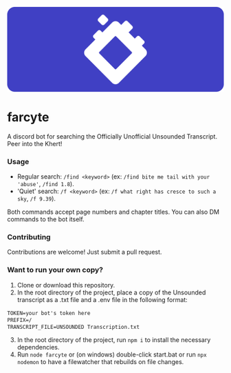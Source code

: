 ![banner](farcyte-banner.png)
# farcyte
A discord bot for searching the Officially Unofficial Unsounded Transcript. Peer into the Khert!

### Usage
* Regular search: `/find <keyword>` (ex: `/find bite me tail with your 'abuse'`, `/find 1.8`). 
* 'Quiet' search: `/f <keyword>` (ex: `/f what right has cresce to such a sky`, `/f 9.39`).

Both commands accept page numbers and chapter titles. You can also DM commands to the bot itself.

### Contributing
Contributions are welcome! Just submit a pull request.

### Want to run your own copy?
1. Clone or download this repository.
2. In the root directory of the project, place a copy of the Unsounded transcript as a .txt file and a .env file in the following format:
```
TOKEN=your bot's token here
PREFIX=/
TRANSCRIPT_FILE=UNSOUNDED Transcription.txt
```
3. In the root directory of the project, run `npm i` to install the necessary dependencies.
4. Run `node farcyte` or (on windows) double-click start.bat or run `npx nodemon` to have a filewatcher that rebuilds on file changes.